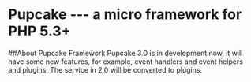 Pupcake --- a micro framework for PHP 5.3+
=======================================

##About Pupcake Framework
Pupcake 3.0 is in development now, it will have some new features, for example, event handlers and event helpers and plugins.
The service in 2.0 will be converted to plugins.
